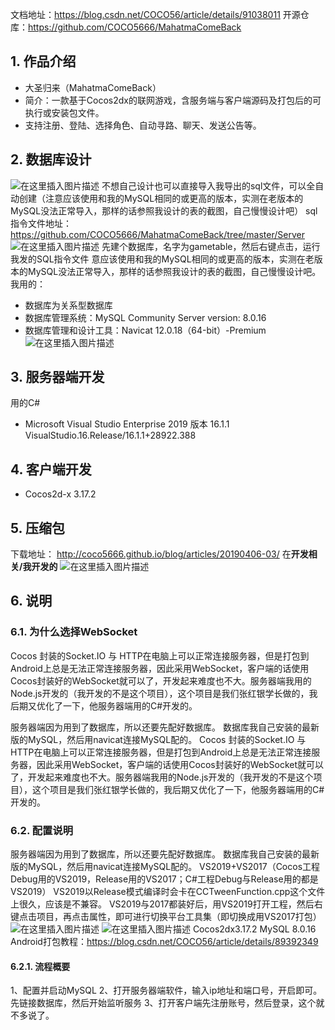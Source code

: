 
文档地址：https://blog.csdn.net/COCO56/article/details/91038011
开源仓库：https://github.com/COCO5666/MahatmaComeBack
## 1. 作品介绍
* 大圣归来（MahatmaComeBack）
* 简介：一款基于Cocos2dx的联网游戏，含服务端与客户端源码及打包后的可执行或安装包文件。
* 支持注册、登陆、选择角色、自动寻路、聊天、发送公告等。
## 2. 数据库设计
![在这里插入图片描述](https://img-blog.csdnimg.cn/2019060607340573.png?x-oss-process=image/watermark,type_ZmFuZ3poZW5naGVpdGk,shadow_10,text_aHR0cHM6Ly9ibG9nLmNzZG4ubmV0L0NPQ081Ng==,size_16,color_FFFFFF,t_70)
不想自己设计也可以直接导入我导出的sql文件，可以全自动创建（注意应该使用和我的MySQL相同的或更高的版本，实测在老版本的MySQL没法正常导入，那样的话参照我设计的表的截图，自己慢慢设计吧）
sql指令文件地址：https://github.com/COCO5666/MahatmaComeBack/tree/master/Server
![在这里插入图片描述](https://img-blog.csdnimg.cn/20190614011245419.png?x-oss-process=image/watermark,type_ZmFuZ3poZW5naGVpdGk,shadow_10,text_aHR0cHM6Ly9ibG9nLmNzZG4ubmV0L0NPQ081Ng==,size_16,color_FFFFFF,t_70)
先建个数据库，名字为gametable，然后右键点击，运行我发的SQL指令文件
意应该使用和我的MySQL相同的或更高的版本，实测在老版本的MySQL没法正常导入，那样的话参照我设计的表的截图，自己慢慢设计吧。
我用的：
* 数据库为关系型数据库
* 数据库管理系统：MySQL Community Server version: 8.0.16
* 数据库管理和设计工具：Navicat 12.0.18（64-bit）-Premium
![在这里插入图片描述](https://img-blog.csdnimg.cn/20190614011124973.png?x-oss-process=image/watermark,type_ZmFuZ3poZW5naGVpdGk,shadow_10,text_aHR0cHM6Ly9ibG9nLmNzZG4ubmV0L0NPQ081Ng==,size_16,color_FFFFFF,t_70)
## 3. 服务器端开发
用的C#
* Microsoft Visual Studio Enterprise 2019 版本 16.1.1
VisualStudio.16.Release/16.1.1+28922.388
## 4. 客户端开发
* Cocos2d-x 3.17.2
## 5. 压缩包
下载地址：
http://coco5666.github.io/blog/articles/20190406-03/
在**开发相关/我开发的**
![在这里插入图片描述](https://img-blog.csdnimg.cn/2019060620350279.png?x-oss-process=image/watermark,type_ZmFuZ3poZW5naGVpdGk,shadow_10,text_aHR0cHM6Ly9ibG9nLmNzZG4ubmV0L0NPQ081Ng==,size_16,color_FFFFFF,t_70)
## 6. 说明
### 6.1. 为什么选择WebSocket
Cocos 封装的Socket.IO 与 HTTP在电脑上可以正常连接服务器，但是打包到Android上总是无法正常连接服务器，因此采用WebSocket，客户端的话使用Cocos封装好的WebSocket就可以了，开发起来难度也不大。服务器端我用的Node.js开发的（我开发的不是这个项目），这个项目是我们张红银学长做的，我后期又优化了一下，他服务器端用的C#开发的。

服务器端因为用到了数据库，所以还要先配好数据库。
数据库我自己安装的最新版的MySQL，然后用navicat连接MySQL配的。
Cocos 封装的Socket.IO 与 HTTP在电脑上可以正常连接服务器，但是打包到Android上总是无法正常连接服务器，因此采用WebSocket，客户端的话使用Cocos封装好的WebSocket就可以了，开发起来难度也不大。服务器端我用的Node.js开发的（我开发的不是这个项目），这个项目是我们张红银学长做的，我后期又优化了一下，他服务器端用的C#开发的。
### 6.2. 配置说明
服务器端因为用到了数据库，所以还要先配好数据库。
数据库我自己安装的最新版的MySQL，然后用navicat连接MySQL配的。
VS2019+VS2017（Cocos工程Debug用的VS2019，Release用的VS2017；C#工程Debug与Release用的都是VS2019）
VS2019以Release模式编译时会卡在CCTweenFunction.cpp这个文件上很久，应该是不兼容。
VS2019与2017都装好后，用VS2019打开工程，然后右键点击项目，再点击属性，即可进行切换平台工具集（即切换成用VS2017打包）
![在这里插入图片描述](https://img-blog.csdnimg.cn/20190606204133325.png?x-oss-process=image/watermark,type_ZmFuZ3poZW5naGVpdGk,shadow_10,text_aHR0cHM6Ly9ibG9nLmNzZG4ubmV0L0NPQ081Ng==,size_16,color_FFFFFF,t_70)
![在这里插入图片描述](https://img-blog.csdnimg.cn/20190606204035394.png?x-oss-process=image/watermark,type_ZmFuZ3poZW5naGVpdGk,shadow_10,text_aHR0cHM6Ly9ibG9nLmNzZG4ubmV0L0NPQ081Ng==,size_16,color_FFFFFF,t_70)
Cocos2dx3.17.2
MySQL 8.0.16
Android打包教程：https://blog.csdn.net/COCO56/article/details/89392349
#### 6.2.1. 流程概要
1、配置并启动MySQL
2、打开服务器端软件，输入ip地址和端口号，开启即可。
先链接数据库，然后开始监听服务
3、打开客户端先注册账号，然后登录，这个就不多说了。
